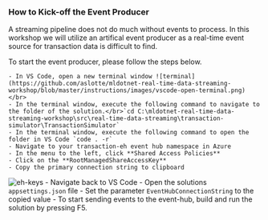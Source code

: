 ### How to Kick-off the Event Producer
A streaming pipeline does not do much without events to process. 
In this workshop we will utilize an artifical event producer as a real-time event source for transaction data is difficult to find.

To start the event producer, please follow the steps below.

    - In VS Code, open a new terminal window ![terminal](https://github.com/aslotte/mldotnet-real-time-data-streaming-workshop/blob/master/instructions/images/vscode-open-terminal.png) </br> 
    - In the terminal window, execute the following command to navigate to the folder of the solution.</br>`cd C:\mldotnet-real-time-data-streaming-workshop\src\real-time-data-streaming\transaction-simulator\TransactionSimulator`
    - In the terminal window, execute the following command to open the folder in VS Code `code . -r`
    - Navigate to your transaction-eh event hub namespace in Azure
    - In the menu to the left, click **Shared Access Policies**
    - Click on the **RootManagedShareAccessKey**
    - Copy the primary connection string to clipboard
![eh-keys](https://github.com/aslotte/mldotnet-real-time-data-streaming-workshop/blob/master/instructions/images/eh-access-keys.png)
    - Navigate back to VS Code
    - Open the solutions `appsettings.json` file
    - Set the parameter `EventHubConnectionString` to the copied value
    - To start sending events to the event-hub, build and run the solution by pressing F5.
